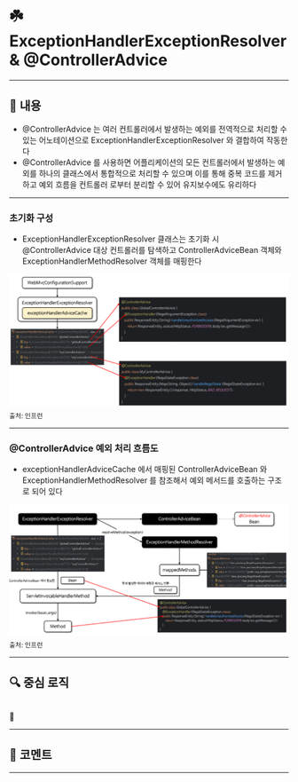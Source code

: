 # ☘️ ExceptionHandlerExceptionResolver & @ControllerAdvice

---

## 📖 내용

- @ControllerAdvice 는 여러 컨트롤러에서 발생하는 예외를 전역적으로 처리할 수 있는 어노테이션으로 ExceptionHandlerExceptionResolver 와 결합하여 작동한다
- @ControllerAdvice 를 사용하면 어플리케이션의 모든 컨트롤러에서 발생하는 예외를 하나의 클래스에서 통합적으로 처리할 수 있으며 이를 통해 중복 코드를 제거하고 예외 흐름을 컨트롤러
  로부터 분리할 수 있어 유지보수에도 유리하다

---

### 초기화 구성
- ExceptionHandlerExceptionResolver 클래스는 초기화 시 @ControllerAdvice 대상 컨트롤러를 탐색하고 ControllerAdviceBean 객체와 ExceptionHandlerMethodResolver 객체를 매핑한다

![image_1.png](image_1.png)
<sub>출처: 인프런</sub>

---

### @ControllerAdvice 예외 처리 흐름도
- exceptionHandlerAdviceCache 에서 매핑된 ControllerAdviceBean 와 ExceptionHandlerMethodResolver 를 참조해서 예외 메서드를 호출하는 구조로 되어 있다

![image_2.png](image_2.png)
<sub>출처: 인프런</sub>

---

## 🔍 중심 로직

```java
```

📌

---

## 💬 코멘트

---
